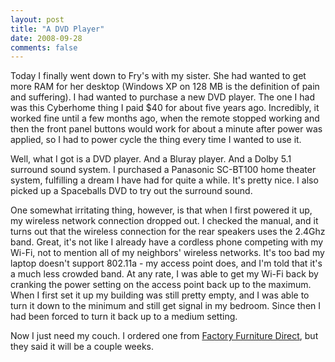 ```yaml
---
layout: post
title: "A DVD Player"
date: 2008-09-28
comments: false
---
```

Today I finally went down to Fry's with my sister. She had wanted to get more
RAM for her desktop (Windows XP on 128 MB is the definition of pain and
suffering). I had wanted to purchase a new DVD player. The one I had was this
Cyberhome thing I paid $40 for about five years ago. Incredibly, it worked fine
until a few months ago, when the remote stopped working and then the front panel
buttons would work for about a minute after power was applied, so I had to power
cycle the thing every time I wanted to use it.




Well, what I got is a DVD player. And a Bluray player. And a Dolby 5.1
surround sound system. I purchased a Panasonic SC-BT100 home theater system,
fulfilling a dream I have had for quite a while. It's pretty nice. I also
picked up a Spaceballs DVD to try out the surround sound.




One somewhat irritating thing, however, is that when I first powered it up, my
wireless network connection dropped out. I checked the manual, and it turns out
that the wireless connection for the rear speakers uses the 2.4Ghz band. Great,
it's not like I already have a cordless phone competing with my Wi-Fi, not to
mention all of my neighbors' wireless networks. It's too bad my laptop doesn't
support 802.11a - my access point does, and I'm told that it's a much less
crowded band. At any rate, I was able to get my Wi-Fi back by cranking the
power setting on the access point back up to the maximum. When I first set it
up my building was still pretty empty, and I was able to turn it down to the
minimum and still get signal in my bedroom. Since then I had been forced to
turn it back up to a medium setting.




Now I just need my couch. I ordered one from
[Factory Furniture Direct][0], but they said it
will be a couple weeks.



[0]: http://www.furniturefd.com
